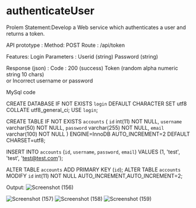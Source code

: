 # authenticateUser
Prolem Statement:Develop a Web service which authenticates a user and returns a token. 

API prototype :
Method: POST 
Route : /api/token






Features:
Login Parameters :
Userid (string) 
Password (string) 

Response (json) :
Code : 200 (success) 
Token (random alpha numeric string 10 chars)  
or Incorrect username or password

MySql code

CREATE DATABASE IF NOT EXISTS `login` DEFAULT CHARACTER SET utf8 COLLATE utf8_general_ci;
USE `login`;

CREATE TABLE IF NOT EXISTS `accounts` (
  `id` int(11) NOT NULL,
  `username` varchar(50) NOT NULL,
  `password` varchar(255) NOT NULL,
  `email` varchar(100) NOT NULL
) ENGINE=InnoDB AUTO_INCREMENT=2 DEFAULT CHARSET=utf8;

INSERT INTO `accounts` (`id`, `username`, `password`, `email`) VALUES (1, 'test', 'test', 'test@test.com');

ALTER TABLE `accounts` ADD PRIMARY KEY (`id`);
ALTER TABLE `accounts` MODIFY `id` int(11) NOT NULL AUTO_INCREMENT,AUTO_INCREMENT=2;


Output:
![Screenshot (156)](https://user-images.githubusercontent.com/47172844/150485810-dd277578-491e-4f36-a696-7b139490d9b1.png)


 ![Screenshot (157)](https://user-images.githubusercontent.com/47172844/150485791-c78d0bff-ca49-4b1c-a2de-eb0656bedc90.png)
![Screenshot (158)](https://user-images.githubusercontent.com/47172844/150485801-afa0f04c-62dd-48e6-8fac-231075c6b2eb.png)
![Screenshot (159)](https://user-images.githubusercontent.com/47172844/150485808-973d059c-66d6-4320-b436-70fc884b5691.png)

